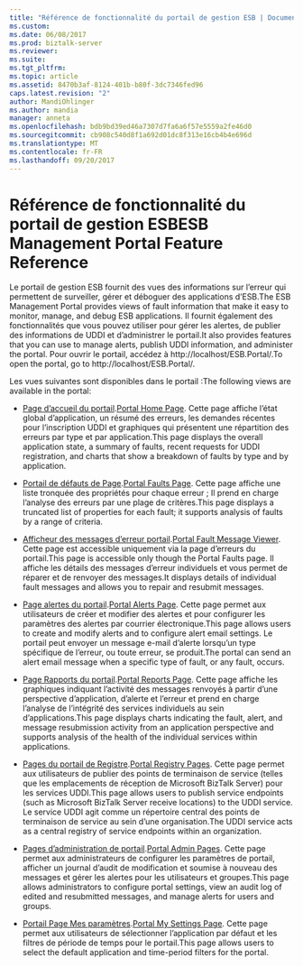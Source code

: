 ```yaml
---
title: "Référence de fonctionnalité du portail de gestion ESB | Documents Microsoft"
ms.custom: 
ms.date: 06/08/2017
ms.prod: biztalk-server
ms.reviewer: 
ms.suite: 
ms.tgt_pltfrm: 
ms.topic: article
ms.assetid: 8470b3af-8124-401b-b80f-3dc7346fed96
caps.latest.revision: "2"
author: MandiOhlinger
ms.author: mandia
manager: anneta
ms.openlocfilehash: bdb9bd39ed46a7307d7fa6a6f57e5559a2fe46d0
ms.sourcegitcommit: cb908c540d8f1a692d01dc8f313e16cb4b4e696d
ms.translationtype: MT
ms.contentlocale: fr-FR
ms.lasthandoff: 09/20/2017
---
```

# <a name="esb-management-portal-feature-reference"></a><span data-ttu-id="05d4a-102">Référence de fonctionnalité du portail de gestion ESB</span><span class="sxs-lookup"><span data-stu-id="05d4a-102">ESB Management Portal Feature Reference</span></span>
<span data-ttu-id="05d4a-103">Le portail de gestion ESB fournit des vues des informations sur l’erreur qui permettent de surveiller, gérer et déboguer des applications d’ESB.</span><span class="sxs-lookup"><span data-stu-id="05d4a-103">The ESB Management Portal provides views of fault information that make it easy to monitor, manage, and debug ESB applications.</span></span> <span data-ttu-id="05d4a-104">Il fournit également des fonctionnalités que vous pouvez utiliser pour gérer les alertes, de publier des informations de UDDI et d’administrer le portail.</span><span class="sxs-lookup"><span data-stu-id="05d4a-104">It also provides features that you can use to manage alerts, publish UDDI information, and administer the portal.</span></span> <span data-ttu-id="05d4a-105">Pour ouvrir le portail, accédez à http://localhost/ESB.Portal/.</span><span class="sxs-lookup"><span data-stu-id="05d4a-105">To open the portal, go to http://localhost/ESB.Portal/.</span></span>  
  
 <span data-ttu-id="05d4a-106">Les vues suivantes sont disponibles dans le portail :</span><span class="sxs-lookup"><span data-stu-id="05d4a-106">The following views are available in the portal:</span></span>  
  
-   <span data-ttu-id="05d4a-107">[Page d’accueil du portail](../esb-toolkit/portal-home-page.md).</span><span class="sxs-lookup"><span data-stu-id="05d4a-107">[Portal Home Page](../esb-toolkit/portal-home-page.md).</span></span> <span data-ttu-id="05d4a-108">Cette page affiche l’état global d’application, un résumé des erreurs, les demandes récentes pour l’inscription UDDI et graphiques qui présentent une répartition des erreurs par type et par application.</span><span class="sxs-lookup"><span data-stu-id="05d4a-108">This page displays the overall application state, a summary of faults, recent requests for UDDI registration, and charts that show a breakdown of faults by type and by application.</span></span>  
  
-   <span data-ttu-id="05d4a-109">[Portail de défauts de Page](../esb-toolkit/portal-faults-page.md).</span><span class="sxs-lookup"><span data-stu-id="05d4a-109">[Portal Faults Page](../esb-toolkit/portal-faults-page.md).</span></span> <span data-ttu-id="05d4a-110">Cette page affiche une liste tronquée des propriétés pour chaque erreur ; Il prend en charge l’analyse des erreurs par une plage de critères.</span><span class="sxs-lookup"><span data-stu-id="05d4a-110">This page displays a truncated list of properties for each fault; it supports analysis of faults by a range of criteria.</span></span>  
  
-   <span data-ttu-id="05d4a-111">[Afficheur des messages d’erreur portail](../esb-toolkit/portal-fault-message-viewer.md).</span><span class="sxs-lookup"><span data-stu-id="05d4a-111">[Portal Fault Message Viewer](../esb-toolkit/portal-fault-message-viewer.md).</span></span> <span data-ttu-id="05d4a-112">Cette page est accessible uniquement via la page d’erreurs du portail.</span><span class="sxs-lookup"><span data-stu-id="05d4a-112">This page is accessible only though the Portal Faults page.</span></span> <span data-ttu-id="05d4a-113">Il affiche les détails des messages d’erreur individuels et vous permet de réparer et de renvoyer des messages.</span><span class="sxs-lookup"><span data-stu-id="05d4a-113">It displays details of individual fault messages and allows you to repair and resubmit messages.</span></span>  
  
-   <span data-ttu-id="05d4a-114">[Page alertes du portail](../esb-toolkit/portal-alerts-page.md).</span><span class="sxs-lookup"><span data-stu-id="05d4a-114">[Portal Alerts Page](../esb-toolkit/portal-alerts-page.md).</span></span> <span data-ttu-id="05d4a-115">Cette page permet aux utilisateurs de créer et modifier des alertes et pour configurer les paramètres des alertes par courrier électronique.</span><span class="sxs-lookup"><span data-stu-id="05d4a-115">This page allows users to create and modify alerts and to configure alert email settings.</span></span> <span data-ttu-id="05d4a-116">Le portail peut envoyer un message e-mail d’alerte lorsqu’un type spécifique de l’erreur, ou toute erreur, se produit.</span><span class="sxs-lookup"><span data-stu-id="05d4a-116">The portal can send an alert email message when a specific type of fault, or any fault, occurs.</span></span>  
  
-   <span data-ttu-id="05d4a-117">[Page Rapports du portail](../esb-toolkit/portal-reports-page.md).</span><span class="sxs-lookup"><span data-stu-id="05d4a-117">[Portal Reports Page](../esb-toolkit/portal-reports-page.md).</span></span> <span data-ttu-id="05d4a-118">Cette page affiche les graphiques indiquant l’activité des messages renvoyés à partir d’une perspective d’application, d’alerte et l’erreur et prend en charge l’analyse de l’intégrité des services individuels au sein d’applications.</span><span class="sxs-lookup"><span data-stu-id="05d4a-118">This page displays charts indicating the fault, alert, and message resubmission activity from an application perspective and supports analysis of the health of the individual services within applications.</span></span>  
  
-   <span data-ttu-id="05d4a-119">[Pages du portail de Registre](../esb-toolkit/portal-registry-pages.md).</span><span class="sxs-lookup"><span data-stu-id="05d4a-119">[Portal Registry Pages](../esb-toolkit/portal-registry-pages.md).</span></span> <span data-ttu-id="05d4a-120">Cette page permet aux utilisateurs de publier des points de terminaison de service (telles que les emplacements de réception de Microsoft BizTalk Server) pour les services UDDI.</span><span class="sxs-lookup"><span data-stu-id="05d4a-120">This page allows users to publish service endpoints (such as Microsoft BizTalk Server receive locations) to the UDDI service.</span></span> <span data-ttu-id="05d4a-121">Le service UDDI agit comme un répertoire central des points de terminaison de service au sein d’une organisation.</span><span class="sxs-lookup"><span data-stu-id="05d4a-121">The UDDI service acts as a central registry of service endpoints within an organization.</span></span>  
  
-   <span data-ttu-id="05d4a-122">[Pages d’administration de portail](../esb-toolkit/portal-admin-pages.md).</span><span class="sxs-lookup"><span data-stu-id="05d4a-122">[Portal Admin Pages](../esb-toolkit/portal-admin-pages.md).</span></span> <span data-ttu-id="05d4a-123">Cette page permet aux administrateurs de configurer les paramètres de portail, afficher un journal d’audit de modification et soumise à nouveau des messages et gérer les alertes pour les utilisateurs et groupes.</span><span class="sxs-lookup"><span data-stu-id="05d4a-123">This page allows administrators to configure portal settings, view an audit log of edited and resubmitted messages, and manage alerts for users and groups.</span></span>  
  
-   <span data-ttu-id="05d4a-124">[Portail Page Mes paramètres](../esb-toolkit/portal-my-settings-page.md).</span><span class="sxs-lookup"><span data-stu-id="05d4a-124">[Portal My Settings Page](../esb-toolkit/portal-my-settings-page.md).</span></span> <span data-ttu-id="05d4a-125">Cette page permet aux utilisateurs de sélectionner l’application par défaut et les filtres de période de temps pour le portail.</span><span class="sxs-lookup"><span data-stu-id="05d4a-125">This page allows users to select the default application and time-period filters for the portal.</span></span>